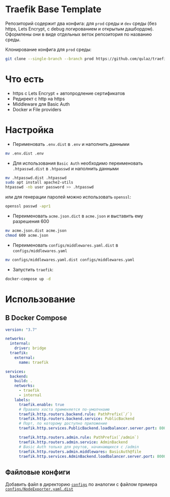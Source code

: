# Traefik Base Template

Репозиторий содержит два конфига: для `prod` среды и `dev` среды (без https, Lets Encrypt, с debug логированием и открытым дашбордом). Оформлены они в виде отдельных веток репозитория по названию среды.

Клонирование конфига для `prod` среды:

```bash
git clone --single-branch --branch prod https://github.com/qulaz/traefik_template.git
```

# Что есть

- https с Lets Encrypt + автопродление сертификатов
- Редирект с http на https
- Middleware для Basic Auth
- Docker и File providers

# Настройка

- Перименовать `.env.dist` в `.env` и наполнить данными

```bash
mv .env.dist .env
```

- Для использования `Basic Auth` необходимо переименовать `.htpasswd.dist` в `.htpasswd` и наполнить данными

```bash
mv .htpasswd.dist .htpasswd
sudo apt install apache2-utils
htpasswd -nb user password >> .htpasswd
```

или для генерации паролей можно использовать `openssl`:

```bash
openssl passwd -apr1
```

- Переименовать `acme.json.dict` в `acme.json` и выставить ему разрешения 600

```bash
mv acme.json.dist acme.json
chmod 600 acme.json
```

- Переименовать `configs/middlewares.yaml.dist` в `configs/middlewares.yaml`

```bash
mv configs/middlewares.yaml.dist configs/middlewares.yaml
```

- Запустить `traefik`:

```bash
docker-compose up -d
```

# Использование

## В Docker Compose

```yaml
version: "3.7"

networks:
  internal:
    driver: bridge
  traefik:
    external:
      name: traefik

services:
  backend:
    build: .
    networks:
      - traefik
      - internal
    labels:
      traefik.enable: true
      # Правило хоста применяется по-умолчнаию
      traefik.http.routers.backend.rule: PathPrefix(`/`)
      traefik.http.routers.backend.service: PublicBackend
      # Порт, по которому доступно приложение
      traefik.http.services.PublicBackend.loadbalancer.server.port: 8000

      traefik.http.routers.admin.rule: PathPrefix(`/admin`)
      traefik.http.routers.admin.service: AdminBackend
      # Basic Auth только для роутов, начинающихся с /admin
      traefik.http.routers.admin.middlewares: BasicAuth@file
      traefik.http.services.AdminBackend.loadbalancer.server.port: 8000
```

## Файловые конфиги

Добавить файл в директорию [`configs`](./configs) по аналогии с файлом примера [`configs/NodeExporter.yaml.dist`](./configs/NodeExporter.yaml.dist)
